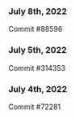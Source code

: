 ### July 8th, 2022

Commit #88596

### July 5th, 2022

Commit #314353


### July 4th, 2022

Commit #72281
